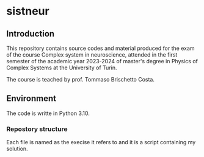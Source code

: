 # sistneur
## Introduction
This repository contains source codes and material produced for the exam of the course Complex system in neuroscience, attended in the first semester of the academic year 2023-2024 of master's degree in Physics of Complex Systems at the University of Turin.

The course is teached by prof. Tommaso Brischetto Costa.

## Environment
The code is writte in Python 3.10.

### Repostory structure
Each file is named as the execise it refers to and it is a script containing my solution.
